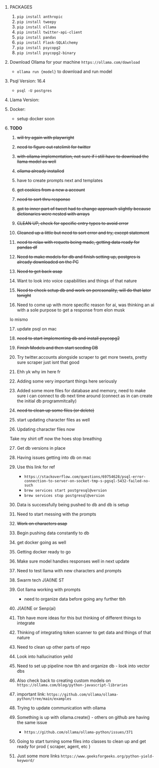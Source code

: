 1. PACKAGES
    1. `pip install anthropic`
    2. `pip install tweepy`
    3. `pip install ollama`
    4. `pip install twitter-api-client`
    5. `pip install pandas`
    6. `pip install Flask-SQLAlchemy`
    7. `pip install psycopg2`
    8. `pip install psycopg2-binary`

2. Download Ollama for your machine `https://ollama.com/download`
    - `ollama run {model}` to download and run model

3. Psql Version: 16.4
    - `psql -U postgres`

4. Llama Version:

5. Docker:
    - setup docker soon

6. **TODO** 

    1. ~~will try again with playwright~~

    2. ~~need to figure out ratelimit for twitter~~

    3. ~~with ollama implementation, not sure if i still have to download the llama model as well~~

    4. ~~ollama already installed~~

    5. have to create prompts next and templates

    6. ~~get cookies from a new a account~~ 

    7. ~~need to sort thru response~~

    8. ~~got to inner part of tweet  had to change approach slightly because dictionaries were nested with arrays~~

    9. ~~CLEAN UP, check for specific entry types to avoid error~~ 

    10. ~~Cleaned up a little but need to sort error and try, except statement~~

    11. ~~need to relax with requets being made, getting data ready for pandas df~~

    12. ~~Need to make models for db and finish setting up, postgres is already downloaded on the PC~~

    13. ~~Need to get back asap~~

    14. Want to look into voice capabilities and things of that nature
    
    15. ~~Need to check setup db and work on peresonality, will do that later tonight~~ 

    16. Need to come up with more specific reason for ai, was thinking an ai with a sole purpose to get a response from elon musk

    lo mismo 

    17. update psql on mac 

    18. ~~need to start implementing db and install psycopg2~~

    19. ~~Finish Models and then start seeding DB~~

    20. Try twitter.accounts alongside scraper to get more tweets, pretty sure scraper just isnt that good

    21. Ehh yk why im here fr 

    22. Adding some very important things here seriously 

    23. Added some more files for database and memory, need to make sure i can connect to db next time around (connect as in can create the initial db programmitcally)

    24. ~~need to clean up some files (or delete)~~

    25. start updating character files as well

    26. Updating character files now 

    Take my shirt off now the hoes stop breathing 

    27. Get db versions in place

    28. Having issues getting into db on mac 

    29. Use this link for ref
        - `https://stackoverflow.com/questions/69754628/psql-error-connection-to-server-on-socket-tmp-s-pgsql-5432-failed-no-such`
        - `brew services start postgresql@version`
        - `brew services stop postgresql@version`
    
    30. Data is successfully being pushed to db and db is setup

    31. Need to start messing with the prompts

    32. ~~Work on characters asap~~

    35. Begin pushing data constantly to db

    36. get docker going as well

    37. Getting docker ready to go 

    38. Make sure model handles responses well in next update

    39.  Need to test llama with new characters and prompts

    40. Swarm tech J(AI)NE ST

    41. Got llama working with prompts
        - need to organize data before going any further tbh

    44. J(AI)NE or Senp(ai)

    45. Tbh have more ideas for this but thinking of different things to integrate

    46. Thinking of integrating token scanner to get data and things of that nature

    47. Need to clean up other parts of repo

    48. Look into hallucination yeild

    49. Need to set up pipeline now tbh and organize db - look into vector dbs

    50. Also check back to creating custom models on `https://ollama.com/blog/python-javascript-libraries`

    51. important link: `https://github.com/ollama/ollama-python/tree/main/examples`

    52. Trying to update communication with ollama

    53. Something is up with ollama.create() - others on github are having the same issue
        - `https://github.com/ollama/ollama-python/issues/371`

    54. Going to start turning some files into classes to clean up and get ready for prod { scraper, agent, etc }

    55. Just some more links `https://www.geeksforgeeks.org/python-yield-keyword/`